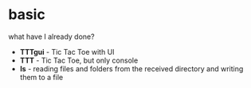 # basic
what have I already done?
- **TTTgui** - Tic Tac Toe with UI
- **TTT** - Tic Tac Toe, but only console
- **ls** - reading files and folders from the received directory and writing them to a file
